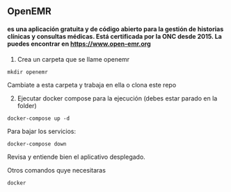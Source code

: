 ## OpenEMR 
#### es una aplicación gratuita y de código abierto para la gestión de historias clínicas y consultas médicas. Está certificada por la ONC desde 2015. La puedes encontrar en https://www.open-emr.org

1. Crea un carpeta que se llame openemr 
```
mkdir openemr
```
Cambiate a esta carpeta y trabaja en ella o clona este repo

2. Ejecutar docker compose para la ejecución (debes estar parado en la folder)

```
docker-compose up -d
```
Para bajar los servicios:
```
docker-compose down
```
Revisa y entiende bien el aplicativo desplegado.

Otros comandos quye necesitaras
```
docker 
```







